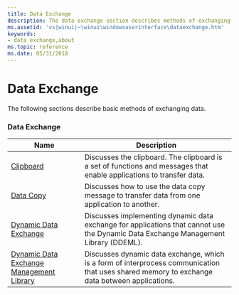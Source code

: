 ```yaml
---
title: Data Exchange
description: The data exchange section describes methods of exchanging data.
ms.assetid: 'vs|winui|~\winui\windowsuserinterface\dataexchange.htm'
keywords:
- data exchange,about
ms.topic: reference
ms.date: 05/31/2018
---
```


# Data Exchange

The following sections describe basic methods of exchanging data.

### Data Exchange



| Name                                                                                     | Description                                                                                                                                               |
|------------------------------------------------------------------------------------------|-----------------------------------------------------------------------------------------------------------------------------------------------------------|
| [Clipboard](clipboard.md)                                                               | Discusses the clipboard. The clipboard is a set of functions and messages that enable applications to transfer data.<br/>                           |
| [Data Copy](data-copy.md)                                                               | Discusses how to use the data copy message to transfer data from one application to another. <br/>                                                  |
| [Dynamic Data Exchange](dynamic-data-exchange.md)                                       | Discusses implementing dynamic data exchange for applications that cannot use the Dynamic Data Exchange Management Library (DDEML).<br/>            |
| [Dynamic Data Exchange Management Library](dynamic-data-exchange-management-library.md) | Discusses dynamic data exchange, which is a form of interprocess communication that uses shared memory to exchange data between applications. <br/> |



 

 

 





